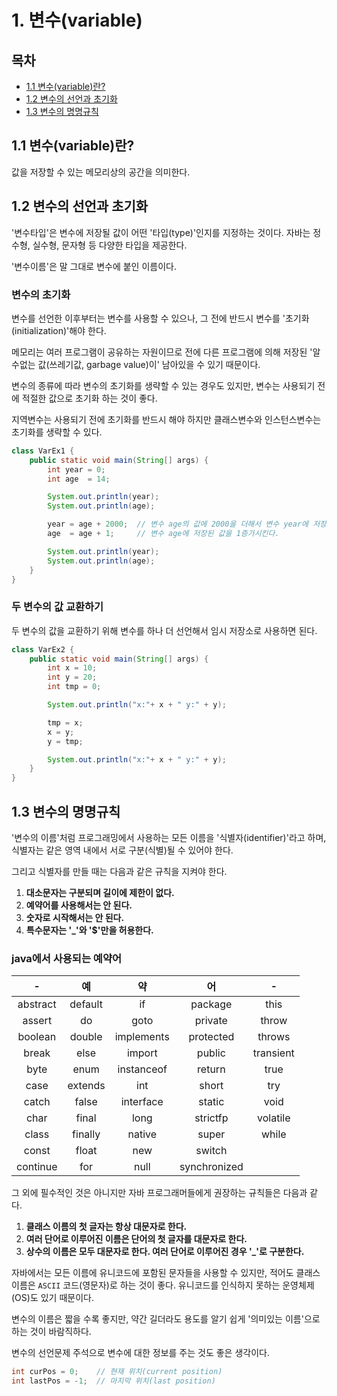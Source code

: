 # 1. 변수(variable)

## 목차

- [1.1 변수(variable)란?](#11-변수variable란)
- [1.2 변수의 선언과 초기화](#12-변수의-선언과-초기화)
- [1.3 변수의 명명규칙](#13-변수의-명명규칙)

## 1.1 변수(variable)란?

값을 저장할 수 있는 메모리상의 공간을 의미한다.

## 1.2 변수의 선언과 초기화

'변수타입'은 변수에 저장될 값이 어떤 '타입(type)'인지를 지정하는 것이다. 자바는 정수형, 실수형, 문자형 등 다양한 타입을 제공한다.

'변수이름'은 말 그대로 변수에 붙인 이름이다.

### 변수의 초기화

변수를 선언한 이후부터는 변수를 사용할 수 있으나, 그 전에 반드시 변수를 '초기화(initialization)'해야 한다.

메모리는 여러 프로그램이 공유하는 자원이므로 전에 다른 프로그램에 의해 저장된 '알 수없는 값(쓰레기값, garbage value)이' 남아있을 수 있기 때문이다.

변수의 종류에 따라 변수의 초기화를 생략할 수 있는 경우도 있지만, 변수는 사용되기 전에 적절한 값으로 초기화 하는 것이 좋다.

지역변수는 사용되기 전에 초기화를 반드시 해야 하지만 클래스변수와 인스턴스변수는 초기화를 생략할 수 있다.

```Java
class VarEx1 {
	public static void main(String[] args) {
		int year = 0;
		int age  = 14;

		System.out.println(year);
		System.out.println(age);

		year = age + 2000;  // 변수 age의 값에 2000을 더해서 변수 year에 저장
		age  = age + 1;     // 변수 age에 저장된 값을 1증가시킨다.

		System.out.println(year);
		System.out.println(age);
	}
}
```

### 두 변수의 값 교환하기

두 변수의 값을 교환하기 위해 변수를 하나 더 선언해서 임시 저장소로 사용하면 된다.

```Java
class VarEx2 {
	public static void main(String[] args) {
		int x = 10;
		int y = 20;
		int tmp = 0;

		System.out.println("x:"+ x + " y:" + y);

		tmp = x;
		x = y;
		y = tmp;

		System.out.println("x:"+ x + " y:" + y);
	}
}
```

## 1.3 변수의 명명규칙

'변수의 이름'처럼 프로그래밍에서 사용하는 모든 이름을 '식별자(identifier)'라고 하며, 식별자는 같은 영역 내에서 서로 구분(식별)될 수 있어야 한다.

그리고 식별자를 만들 때는 다음과 같은 규칙을 지켜야 한다.

1. **대소문자는 구분되며 길이에 제한이 없다.**
2. **예약어를 사용해서는 안 된다.**
3. **숫자로 시작해서는 안 된다.**
4. **특수문자는 '\_'와 '$'만을 허용한다.**

### java에서 사용되는 예약어

|    -     |   예    |     약     |      어      |     -     |
| :------: | :-----: | :--------: | :----------: | :-------: |
| abstract | default |     if     |   package    |   this    |
|  assert  |   do    |    goto    |   private    |   throw   |
| boolean  | double  | implements |  protected   |  throws   |
|  break   |  else   |   import   |    public    | transient |
|   byte   |  enum   | instanceof |    return    |   true    |
|   case   | extends |    int     |    short     |    try    |
|  catch   |  false  | interface  |    static    |   void    |
|   char   |  final  |    long    |   strictfp   | volatile  |
|  class   | finally |   native   |    super     |   while   |
|  const   |  float  |    new     |    switch    |           |
| continue |   for   |    null    | synchronized |           |

그 외에 필수적인 것은 아니지만 자바 프로그래머들에게 권장하는 규칙들은 다음과 같다.

1. **클래스 이름의 첫 글자는 항상 대문자로 한다.**
2. **여러 단어로 이루어진 이름은 단어의 첫 글자를 대문자로 한다.**
3. **상수의 이름은 모두 대문자로 한다. 여러 단어로 이루어진 경우 '\_'로 구분한다.**

자바에서는 모든 이름에 유니코드에 포함된 문자들을 사용할 수 있지만, 적어도 클래스 이름은 `ASCII` 코드(영문자)로 하는 것이 좋다. 유니코드를 인식하지 못하는 운영체제(OS)도 있기 때문이다.

변수의 이름은 짧을 수록 좋지만, 약간 길더라도 용도를 알기 쉽게 '의미있는 이름'으로 하는 것이 바람직하다.

변수의 선언문제 주석으로 변수에 대한 정보를 주는 것도 좋은 생각이다.

```Java
int curPos = 0;    // 현재 위치(current position)
int lastPos = -1;  // 마지막 위치(last position)
```
